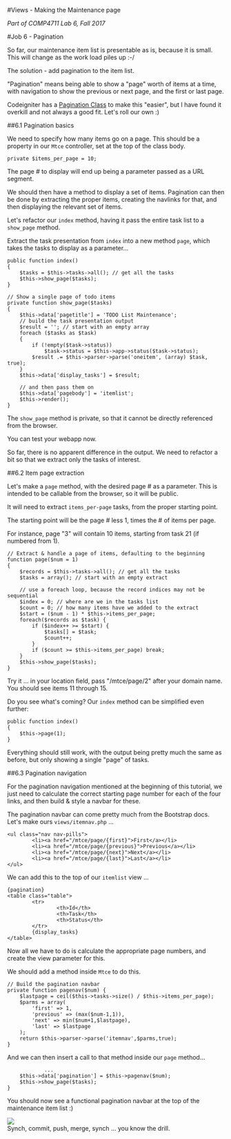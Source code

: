 #Views - Making the Maintenance page

_Part of COMP4711 Lab 6, Fall 2017_

#Job 6 - Pagination

So far, our maintenance item list is presentable as is, because it is small.
This will change as the work load piles up :-/

The solution - add pagination to the item list.

"Pagination" means being able to show a "page" worth of items at a time,
with navigation to show the previous or next page, and the first or
last page. 

Codeigniter has a 
[Pagination Class](https://www.codeigniter.com/user_guide/libraries/pagination.html) 
to make this "easier", but I have found it overkill and not always a good fit.
Let's roll our own :)

##6.1 Pagination basics

We need to specify how many items go on a page. This should be a property in our
`Mtce` controller, set at the top of the class body. 

	private $items_per_page = 10;

The page # to display will end up
being a parameter passed as a URL segment.

We should then have a method to display a set of items.
Pagination can then be done by extracting the proper items,
creating the navlinks for that, and then displaying
the relevant set of items.

Let's refactor our `index` method, having it pass the entire task list
to a `show_page` method.

Extract the task presentation from `index` into a new method `page`,
which takes the tasks to display as a parameter...

	public function index()
	{
		$tasks = $this->tasks->all(); // get all the tasks
		$this->show_page($tasks);
	}

	// Show a single page of todo items
	private function show_page($tasks)
	{
		$this->data['pagetitle'] = 'TODO List Maintenance';
		// build the task presentation output
		$result = ''; // start with an empty array		
		foreach ($tasks as $task)
		{
			if (!empty($task->status))
				$task->status = $this->app->status($task->status);
			$result .= $this->parser->parse('oneitem', (array) $task, true);
		}
		$this->data['display_tasks'] = $result;

		// and then pass them on
		$this->data['pagebody'] = 'itemlist';
		$this->render();
	}

The `show_page` method is private, so that it cannot be directly referenced
from the browser.

You can test your webapp now.

So far, there is no apparent difference in the output. We need to refactor a bit
so that we extract only the tasks of interest.

##6.2 Item page extraction

Let's make a `page` method, with the desired page # as a parameter.
This is intended to be callable from the browser, so it will be public.

It will need to extract `items_per-page` tasks, from the proper starting point.

The starting point will be the page # less 1, times the # of items per page.

For instance, page "3" will contain 10 items, starting from task 21 (if numbered from 1).

	// Extract & handle a page of items, defaulting to the beginning
	function page($num = 1)
	{
		$records = $this->tasks->all(); // get all the tasks
		$tasks = array(); // start with an empty extract
		
		// use a foreach loop, because the record indices may not be sequential
		$index = 0; // where are we in the tasks list
		$count = 0; // how many items have we added to the extract
		$start = ($num - 1) * $this->items_per_page;
		foreach($records as $task) {
			if ($index++ >= $start) {
				$tasks[] = $task;
				$count++;
			}
			if ($count >= $this->items_per_page) break;
		}
		$this->show_page($tasks);
	}

Try it ... in your location field, pass "/mtce/page/2" after your domain name.
You should see items 11 through 15.

Do you see what's coming? Our `index` method can be simplified even further:

	public function index()
	{
		$this->page(1);
	}

Everything should still work, with the output being pretty much the same as before,
but only showing a single "page" of tasks.

##6.3 Pagination navigation

For the pagination navigation mentioned at the beginning of this tutorial, we just need to 
calculate the correct starting page number for each of the four links,
and then build & style a navbar for these.

The pagination navbar can come pretty much from the Bootstrap docs.
Let's make ours `views/itemnav.php` ...

    <ul class="nav nav-pills">
            <li><a href="/mtce/page/{first}">First</a></li>
            <li><a href="/mtce/page/{previous}">Previous</a></li>
            <li><a href="/mtce/page/{next}">Next</a></li>
            <li><a href="/mtce/page/{last}">Last</a></li>
    </ul>

We can add this to the top of our `itemlist` view ...

    {pagination}
    <table class="table">
            <tr>
                    <th>Id</th>
                    <th>Task</th>
                    <th>Status</th>
            </tr>
            {display_tasks}
    </table>

Now all we have to do is calculate the appropriate page numbers, and
create the view parameter for this.

We should add a method inside `Mtce` to do this.

	// Build the pagination navbar
	private function pagenav($num) {
		$lastpage = ceil($this->tasks->size() / $this->items_per_page);
		$parms = array(
			'first' => 1,
			'previous' => (max($num-1,1)),
			'next' => min($num+1,$lastpage),
			'last' => $lastpage
		);
		return $this->parser->parse('itemnav',$parms,true);
	}


And we can then insert a call to that method inside our `page` method...

                ...
		$this->data['pagination'] = $this->pagenav($num);
		$this->show_page($tasks);
	}

You should now see a functional pagination navbar at the top of the maintenance
item list :)

<img class="scale" src="/pix/tutorials/todo/62.png"/>

<div class="alert alert-info">
Synch, commit, push, merge, synch ... you know the drill.
</div>
